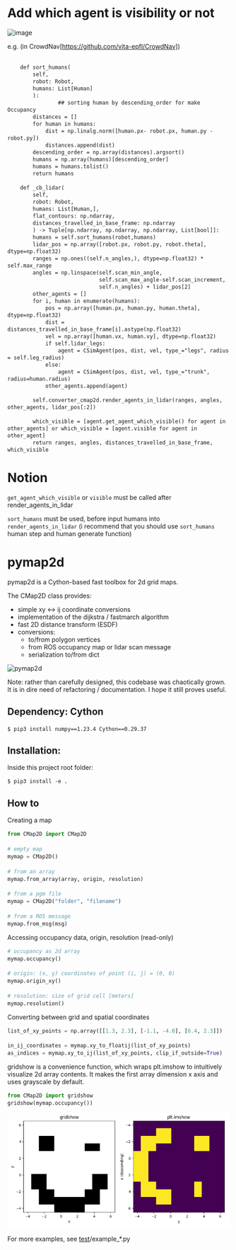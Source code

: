 # Add which agent is visibility or not 
![image](https://github.com/user-attachments/assets/a1bfef5c-02d9-4d1b-b0cd-820a6395f164)

e.g. (in CrowdNav[https://github.com/vita-epfl/CrowdNav])

```

    def sort_humans(
        self,
        robot: Robot,
        humans: List[Human]
        ):
                ## sorting human by descending_order for make Occupancy 
        distances = []
        for human in humans:
            dist = np.linalg.norm([human.px- robot.px, human.py - robot.py])
            distances.append(dist)
        descending_order = np.array(distances).argsort()
        humans = np.array(humans)[descending_order]
        humans = humans.tolist()
        return humans 

    def _cb_lidar(
        self, 
        robot: Robot, 
        humans: List[Human,], 
        flat_contours: np.ndarray,
        distances_travelled_in_base_frame: np.ndarray
        ) -> Tuple[np.ndarray, np.ndarray, np.ndarray, List[bool]]:
        humans = self.sort_humans(robot,humans)
        lidar_pos = np.array([robot.px, robot.py, robot.theta], dtype=np.float32)
        ranges = np.ones((self.n_angles,), dtype=np.float32) * self.max_range
        angles = np.linspace(self.scan_min_angle,
                             self.scan_max_angle-self.scan_increment,
                             self.n_angles) + lidar_pos[2]
        other_agents = []
        for i, human in enumerate(humans):
            pos = np.array([human.px, human.py, human.theta], dtype=np.float32)
            dist = distances_travelled_in_base_frame[i].astype(np.float32)
            vel = np.array([human.vx, human.vy], dtype=np.float32)
            if self.lidar_legs:
                agent = CSimAgent(pos, dist, vel, type_="legs", radius = self.leg_radius)
            else:
                agent = CSimAgent(pos, dist, vel, type_="trunk", radius=human.radius)
            other_agents.append(agent)

        self.converter_cmap2d.render_agents_in_lidar(ranges, angles, other_agents, lidar_pos[:2])

        which_visible = [agent.get_agent_which_visible() for agent in other_agents] or which_visible = [agent.visible for agent in other_agent]
        return ranges, angles, distances_travelled_in_base_frame, which_visible

```

# Notion 

```get_agent_which_visible``` or ```visible``` must be called after render_agents_in_lidar

```sort_humans``` must be used, before input humans into ```render_agents_in_lidar``` (i recommend that you should use ```sort_humans``` human step and human generate function)

# pymap2d

pymap2d is a Cython-based fast toolbox for 2d grid maps.

The CMap2D class provides:
- simple xy <-> ij coordinate conversions
- implementation of the dijkstra / fastmarch algorithm
- fast 2D distance transform (ESDF)
- conversions:
  - to/from polygon vertices
  - from ROS occupancy map or lidar scan message
  - serialization to/from dict

![pymap2d](media/pymap2d.png)

Note: rather than carefully designed, this codebase was chaotically grown. 
It is in dire need of refactoring / documentation. I hope it still proves useful.

## Dependency: Cython
```
$ pip3 install numpy==1.23.4 Cython==0.29.37
```

## Installation:
Inside this project root folder:
```
$ pip3 install -e .
```

## How to

Creating a map

```python
from CMap2D import CMap2D

# empty map
mymap = CMap2D()

# from an array
mymap.from_array(array, origin, resolution)

# from a pgm file
mymap = CMap2D("folder", "filename")

# from a ROS message
mymap.from_msg(msg)
```

Accessing occupancy data, origin, resolution (read-only)

```python
# occupancy as 2d array
mymap.occupancy()

# origin: (x, y) coordinates of point (i, j) = (0, 0)
mymap.origin_xy()

# resolution: size of grid cell [meters]
mymap.resolution()
```

Converting between grid and spatial coordinates

```python
list_of_xy_points = np.array([[1.3, 2.3], [-1.1, -4.0], [6.4, 2.3]])

in_ij_coordinates = mymap.xy_to_floatij(list_of_xy_points)
as_indices = mymap.xy_to_ij(list_of_xy_points, clip_if_outside=True)
```

gridshow is a convenience function, which wraps plt.imshow to intuitively visualize 2d array contents.
It makes the first array dimension x axis and uses grayscale by default.

```python
from CMap2D import gridshow
gridshow(mymap.occupancy())
```

![gridshow_vs_imshow](media/gridshow_vs_imshow.png)


For more examples, see [test](test)/example_*.py
